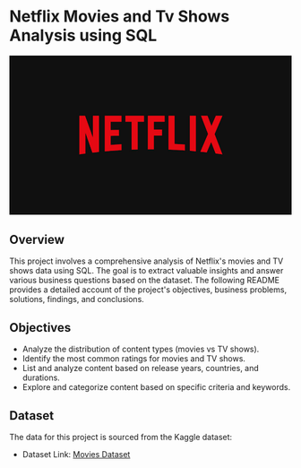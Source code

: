 # Netflix Movies and Tv Shows Analysis using SQL 
![Netflix Logo](https://github.com/omkar3232/Netflix_Sql_Project/blob/main/net%20logo.jpg)

## Overview
This project involves a comprehensive analysis of Netflix's movies and TV shows data using SQL. The goal is to extract valuable insights and answer various business questions based on the dataset. The following README provides a detailed account of the project's objectives, business problems, solutions, findings, and conclusions.

## Objectives
+ Analyze the distribution of content types (movies vs TV shows).
+ Identify the most common ratings for movies and TV shows.
+ List and analyze content based on release years, countries, and durations.
+ Explore and categorize content based on specific criteria and keywords.

## Dataset
The data for this project is sourced from the Kaggle dataset:

+ Dataset Link: [Movies Dataset](https://www.kaggle.com/datasets/shivamb/netflix-shows?resource=download)
